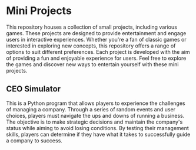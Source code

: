 # Mini Projects 
This repository houses a collection of small projects, including various games. These projects are designed to provide entertainment and engage users in interactive experiences. Whether you're a fan of classic games or interested in exploring new concepts, this repository offers a range of options to suit different preferences. Each project is developed with the aim of providing a fun and enjoyable experience for users. Feel free to explore the games and discover new ways to entertain yourself with these mini projects.

## CEO Simulator
This is a Python program that allows players to experience the challenges of managing a company. Through a series of random events and user choices, players must navigate the ups and downs of running a business. The objective is to make strategic decisions and maintain the company's status while aiming to avoid losing conditions. By testing their management skills, players can determine if they have what it takes to successfully guide a company to success.
